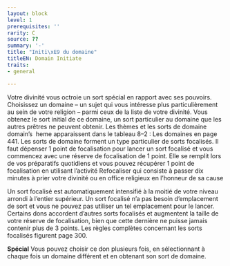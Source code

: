 ```yaml
---
layout: block
level: 1
prerequisites: ''
rarity: C
source: ??
summary: '-'
title: "Initi\xE9 du domaine"
titleEN: Domain Initiate
traits:
- general

---
```


<p>Votre divinité vous octroie un sort spécial en rapport avec ses pouvoirs. Choisissez un domaine – un sujet qui vous intéresse plus particulièrement au sein de votre religion – parmi ceux de la liste de votre divinité. Vous obtenez le sort initial de ce domaine, un sort particulier au domaine que les autres prêtres ne peuvent obtenir. Les thèmes et les sorts de domaine domain’s&nbsp; heme apparaissent dans le tableau 8–2 : Les domaines en page 441. Les sorts de domaine forment un type particulier de sorts focalisés. Il faut dépenser 1 point de focalisation pour lancer un sort focalisé et vous commencez avec une réserve de focalisation de 1 point. Elle se remplit lors de vos préparatifs quotidiens et vous pouvez récupérer 1 point de focalisation en utilisant l’activité Refocaliser qui consiste à passer dix minutes à prier votre divinité ou en office religieux en l’honneur de sa cause</p>
<p>Un sort focalisé est automatiquement intensifié à la moitié de votre niveau arrondi à l’entier supérieur. Un sort focalisé n’a pas besoin d’emplacement de sort et vous ne pouvez pas utiliser un tel emplacement pour le lancer. Certains dons accordent d’autres sorts focalisés et augmentent la taille de votre réserve de focalisation, bien que cette dernière ne puisse jamais contenir plus de 3 points. Les règles complètes concernant les sorts focalisés figurent page 300.</p>
<p><strong>Spécial</strong> Vous pouvez choisir ce don plusieurs fois, en sélectionnant à chaque fois un domaine différent et en obtenant son sort de domaine.</p>